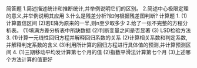 简答题
 1.简述描述统计和推断统计,并举例说明它们的区别。
 2.简述中心极限定理的意义,并举例说明其应用
 3.什么是残差分析?如何根据残差图判断?
 计算题
 1. 
 (1)计算置信区间
 (2)若E降为原来的一半,则n至少取多少
 2.给了一张不完整的方程分析表。
 (1)填满方差分析表中所缺数据
 (2)判断变量之间是否显著
 (3) LSD检验方法
 3. 
 (1)计算一元线性回归方程并解释回归系数的关系
 (2)计算相关系数和判定系数,并解释判定系数的含义
 (3)利用所计算的回归方程进行具体值的预测,并计算预测区间
 4. 
 (1)三期移动平均发计算第七个月的值
 (2)指数平滑法计算第七个月
 (3)上述哪个方法计算的值更好
 ​

 